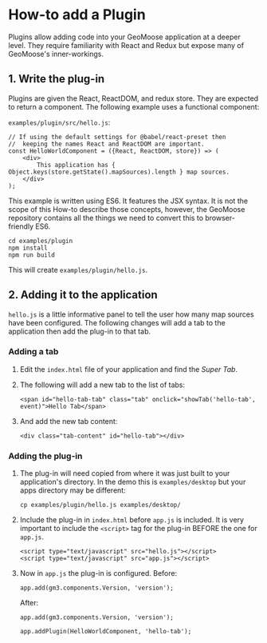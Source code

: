 # How-to add a Plugin

Plugins allow adding code into your GeoMoose application at a
deeper level. They require familiarity with React and Redux
but expose many of GeoMoose's inner-workings.

## 1. Write the plug-in

Plugins are given the React, ReactDOM, and redux store.
They are expected to return a component. The following example
uses a functional component:

`examples/plugin/src/hello.js`:
```
// If using the default settings for @babel/react-preset then
//  keeping the names React and ReactDOM are important.
const HelloWorldComponent = ({React, ReactDOM, store}) => (
    <div>
        This application has { Object.keys(store.getState().mapSources).length } map sources.
    </div>
);
```

This example is written using ES6. It features the JSX syntax. It is not
the scope of this How-to describe those concepts, however, the GeoMoose repository
contains all the things we need to convert this to browser-friendly ES6.

```
cd examples/plugin
npm install
npm run build
```

This will create `examples/plugin/hello.js`.

## 2. Adding it to the application

`hello.js` is a little informative panel to tell the user how many map sources have been configured.
The following changes will add a tab to the application then add the plug-in to that tab.

### Adding a tab

1. Edit the `index.html` file of your application and find the *Super Tab*.
2. The following will add a new tab to the list of tabs:

   ```
   <span id="hello-tab-tab" class="tab" onclick="showTab('hello-tab', event)">Hello Tab</span>
   ```

3. And add the new tab content:

    ```
    <div class="tab-content" id="hello-tab"></div>
    ```

### Adding the plug-in

1. The plug-in will need copied from where it was just built to your application's directory. In the demo this is `examples/desktop` but your apps directory may be different:

    ```
    cp examples/plugin/hello.js examples/desktop/
    ```

2. Include the plug-in in `index.html` before `app.js` is included. It is very important to include the `<script>` tag for the plug-in BEFORE the one for `app.js`.

    ```
    <script type="text/javascript" src="hello.js"></script>
    <script type="text/javascript" src="app.js"></script>
    ```

3. Now in `app.js` the plug-in is configured.
    Before:

    ```
    app.add(gm3.components.Version, 'version');
    ```

    After:

    ```
    app.add(gm3.components.Version, 'version');

    app.addPlugin(HelloWorldComponent, 'hello-tab');
    ```

